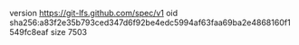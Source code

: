 version https://git-lfs.github.com/spec/v1
oid sha256:a83f2e35b793ced347d6f92be4edc5994af63faa69ba2e4868160f1549fc8eaf
size 7503
